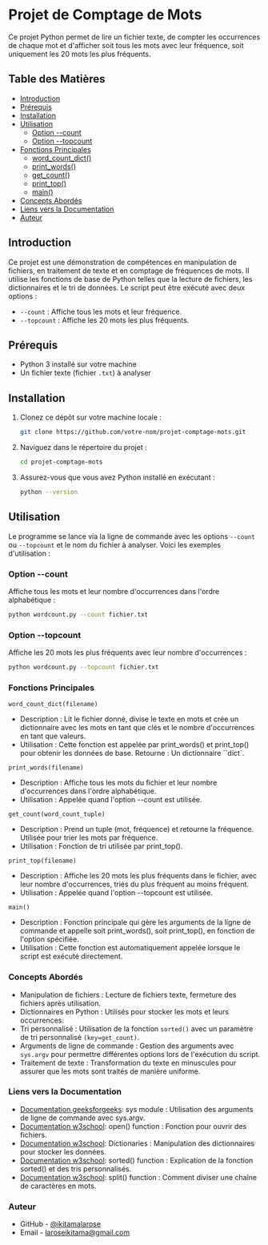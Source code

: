 # Projet de Comptage de Mots

Ce projet Python permet de lire un fichier texte, de compter les occurrences de chaque mot et d'afficher soit tous les mots avec leur fréquence, soit uniquement les 20 mots les plus fréquents.

## Table des Matières

- [Introduction](#introduction)
- [Prérequis](#prérequis)
- [Installation](#installation)
- [Utilisation](#utilisation)
  - [Option --count](#option---count)
  - [Option --topcount](#option---topcount)
- [Fonctions Principales](#fonctions-principales)
  - [word_count_dict()](#word_count_dict)
  - [print_words()](#print_words)
  - [get_count()](#get_count)
  - [print_top()](#print_top)
  - [main()](#main)
- [Concepts Abordés](#concepts-abordés)
- [Liens vers la Documentation](#liens-vers-la-documentation)
- [Auteur](#auteur)

## Introduction

Ce projet est une démonstration de compétences en manipulation de fichiers, en traitement de texte et en comptage de fréquences de mots. Il utilise les fonctions de base de Python telles que la lecture de fichiers, les dictionnaires et le tri de données. Le script peut être exécuté avec deux options :
- `--count` : Affiche tous les mots et leur fréquence.
- `--topcount` : Affiche les 20 mots les plus fréquents.

## Prérequis

- Python 3 installé sur votre machine
- Un fichier texte (fichier `.txt`) à analyser

## Installation

1. Clonez ce dépôt sur votre machine locale :
    ```bash
    git clone https://github.com/votre-nom/projet-comptage-mots.git
    ```
2. Naviguez dans le répertoire du projet :
    ```bash
    cd projet-comptage-mots
    ```
3. Assurez-vous que vous avez Python installé en exécutant :
    ```bash
    python --version
    ```

## Utilisation

Le programme se lance via la ligne de commande avec les options `--count` ou `--topcount` et le nom du fichier à analyser. Voici les exemples d'utilisation :

### Option --count

Affiche tous les mots et leur nombre d'occurrences dans l'ordre alphabétique :
```bash
python wordcount.py --count fichier.txt

```

### Option --topcount
Affiche les 20 mots les plus fréquents avec leur nombre d'occurrences :

```bash
python wordcount.py --topcount fichier.txt

```

### Fonctions Principales
`word_count_dict(filename)`
- Description : Lit le fichier donné, divise le texte en mots et crée un dictionnaire avec les mots en tant que clés et le nombre d'occurrences en tant que valeurs.
- Utilisation : Cette fonction est appelée par print_words() et print_top() pour obtenir les données de base.
Retourne : Un dictionnaire ``dict`.

`print_words(filename)`
- Description : Affiche tous les mots du fichier et leur nombre d'occurrences dans l'ordre alphabétique.
- Utilisation : Appelée quand l'option --count est utilisée.

`get_count(word_count_tuple)`
- Description : Prend un tuple (mot, fréquence) et retourne la fréquence. Utilisée pour trier les mots par fréquence.
- Utilisation : Fonction de tri utilisée par print_top().

`print_top(filename)`
- Description : Affiche les 20 mots les plus fréquents dans le fichier, avec leur nombre d'occurrences, triés du plus fréquent au moins fréquent.
- Utilisation : Appelée quand l'option --topcount est utilisée.

`main()`
- Description : Fonction principale qui gère les arguments de la ligne de commande et appelle soit print_words(), soit print_top(), en fonction de l'option spécifiée.
- Utilisation : Cette fonction est automatiquement appelée lorsque le script est exécuté directement.

### Concepts Abordés
- Manipulation de fichiers : Lecture de fichiers texte, fermeture des fichiers après utilisation.
- Dictionnaires en Python : Utilisés pour stocker les mots et leurs occurrences.
- Tri personnalisé : Utilisation de la fonction `sorted()` avec un paramètre de tri personnalisé `(key=get_count)`.
- Arguments de ligne de commande : Gestion des arguments avec `sys.argv` pour permettre différentes options lors de l'exécution du script.
- Traitement de texte : Transformation du texte en minuscules pour assurer que les mots sont traités de manière uniforme.

### Liens vers la Documentation
- [Documentation geeksforgeeks](https://www.geeksforgeeks.org/python-sys-module/): sys module : Utilisation des arguments de ligne de commande avec sys.argv.
- [Documentation w3school](https://www.w3schools.com/python/ref_func_open.asp): open() function : Fonction pour ouvrir des fichiers.
- [Documentation w3school](https://www.w3schools.com/PYTHON/python_dictionaries.asp): Dictionaries : Manipulation des dictionnaires pour stocker les données.
- [Documentation w3school](https://www.w3schools.com/python/ref_func_sorted.asp): sorted() function : Explication de la fonction sorted() et des tris personnalisés.
- [Documentation w3school](https://www.w3schools.com/python/ref_string_split.asp): split() function : Comment diviser une chaîne de caractères en mots.

### Auteur
- GitHub - [@ikitamalarose](https://github.com/ikitamalarose)
- Email - [laroseikitama@gmail.com](mailto:laroseikitama@gmail.com)